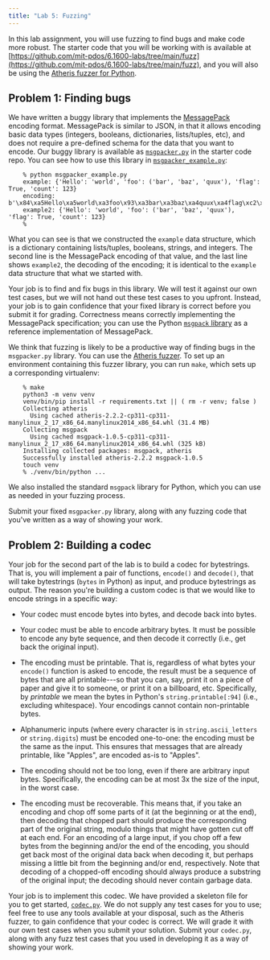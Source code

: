 ```yaml
---
title: "Lab 5: Fuzzing"
---
```


<style type="text/css">
    ol { list-style-type: upper-alpha; }
</style>

In this lab assignment, you will use fuzzing
to find bugs and make code more robust.  The
starter code that you will be working with is available at
[https://github.com/mit-pdos/6.1600-labs/tree/main/fuzz](https://github.com/mit-pdos/6.1600-labs/tree/main/fuzz),
and you will also be using the [Atheris fuzzer for Python](https://github.com/google/atheris).

## Problem 1: Finding bugs

We have written a buggy library that implements the
[MessagePack](https://github.com/msgpack/msgpack/blob/master/spec.md)
encoding format.  MessagePack is similar to JSON, in that it allows
encoding basic data types (integers, booleans, dictionaries, lists/tuples,
etc), and does not require a pre-defined schema for the data that you
want to encode.  Our buggy library is available as
[`msgpacker.py`](https://github.com/mit-pdos/6.1600-labs/blob/main/fuzz/msgpacker.py)
in the starter code repo.  You can see how to use this library in
[`msgpacker_example.py`](https://github.com/mit-pdos/6.1600-labs/blob/main/fuzz/msgpacker_example.py):

```
    % python msgpacker_example.py
    example: {'Hello': 'world', 'foo': ('bar', 'baz', 'quux'), 'flag': True, 'count': 123}
    encoding: b'\x84\xa5Hello\xa5world\xa3foo\x93\xa3bar\xa3baz\xa4quux\xa4flag\xc2\xa5count{'
    example2: {'Hello': 'world', 'foo': ('bar', 'baz', 'quux'), 'flag': True, 'count': 123}
    % 
```

What you can see is that we constructed the `example` data structure,
which is a dictionary containing lists/tuples, booleans, strings,
and integers.  The second line is the MessagePack encoding of that value,
and the last line shows `example2`, the decoding of the encoding; it is
identical to the `example` data structure that what we started with.

Your job is to find and fix bugs in this library.  We will test it
against our own test cases, but we will not hand out these test cases
to you upfront.  Instead, your job is to gain confidence that your
fixed library is correct before you submit it for grading.  Correctness
means correctly implementing the MessagePack specification; you can
use the Python [`msgpack` library](https://pypi.org/project/msgpack/)
as a reference implementation of MessagePack.

We think that fuzzing is likely to be a productive way of
finding bugs in the `msgpacker.py` library.  You can use the
[Atheris fuzzer](https://github.com/google/atheris).  To set
up an environment containing this fuzzer library, you can run `make`,
which sets up a corresponding virtualenv:

```
    % make
    python3 -m venv venv
    venv/bin/pip install -r requirements.txt || ( rm -r venv; false )
    Collecting atheris
      Using cached atheris-2.2.2-cp311-cp311-manylinux_2_17_x86_64.manylinux2014_x86_64.whl (31.4 MB)
    Collecting msgpack
      Using cached msgpack-1.0.5-cp311-cp311-manylinux_2_17_x86_64.manylinux2014_x86_64.whl (325 kB)
    Installing collected packages: msgpack, atheris
    Successfully installed atheris-2.2.2 msgpack-1.0.5
    touch venv
    % ./venv/bin/python ...
```

We also installed the standard `msgpack` library for Python, which you
can use as needed in your fuzzing process.

Submit your fixed `msgpacker.py` library, along with any fuzzing code
that you've written as a way of showing your work.


## Problem 2: Building a codec

Your job for the second part of the lab is to build a codec for bytestrings.
That is, you will implement a pair of functions, `encode()` and `decode()`,
that will take bytestrings (`bytes` in Python) as input, and produce bytestrings
as output.  The reason you're building a custom codec is that we would like to
encode strings in a specific way:

- Your codec must encode bytes into bytes, and decode back into bytes.

- Your codec must be able to encode arbitrary bytes.  It must be possible
  to encode any byte sequence, and then decode it correctly (i.e.,
  get back the original input).

- The encoding must be printable.  That is, regardless of what bytes your
  `encode()` function is asked to encode, the result must be a sequence
  of bytes that are all printable---so that you can, say, print it on
  a piece of paper and give it to someone, or print it on a billboard,
  etc.  Specifically, by _printable_ we mean the bytes in Python's
  `string.printable[:94]` (i.e., excluding whitespace).
  Your encodings cannot contain non-printable bytes.

- Alphanumeric inputs (where every character is in `string.ascii_letters`
  or `string.digits`) must be encoded one-to-one: the encoding must be the
  same as the input.  This ensures that messages that are already printable,
  like "Apples", are encoded as-is to "Apples".

- The encoding should not be too long, even if there are arbitrary input bytes.
  Specifically, the encoding can be at most 3x the size of the input, in the worst case.

- The encoding must be recoverable.  This means that, if you take an encoding
  and chop off some parts of it (at the beginning or at the end), then
  decoding that chopped part should produce the corresponding part of
  the original string, modulo things that might have gotten cut off at
  each end.  For an encoding of a large input, if you chop off a few bytes
  from the beginning and/or the end of the encoding, you should get back
  most of the original data back when decoding it, but perhaps missing
  a little bit from the beginning and/or end, respectively.  Note that
  decoding of a chopped-off encoding should always produce a substring
  of the original input; the decoding should never contain garbage data.


Your job is to implement this codec.  We have
provided a skeleton file for you to get started,
[`codec.py`](https://github.com/mit-pdos/6.1600-labs/blob/main/fuzz/codec.py).
We do not supply any test cases for you to use; feel free to use any
tools available at your disposal, such as the Atheris fuzzer, to gain
confidence that your codec is correct.  We will grade it with our own
test cases when you submit your solution.  Submit your `codec.py`, along
with any fuzz test cases that you used in developing it as a way of showing
your work.
